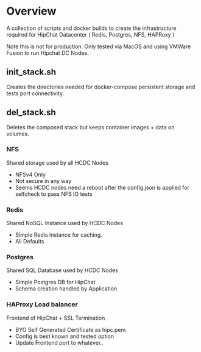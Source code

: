 # Overview
A collection of scripts and docker builds to create the infrastructure required for HipChat Datacenter ( Redis, Postgres, NFS, HAPRoxy )

Note this is not for production. Only tested via MacOS and using VMWare Fusion to run Hipchat DC Nodes.

## init_stack.sh
Creates the directories needed for docker-compose persistent storage and tests port connectivity.

## del_stack.sh
Deletes the composed stack but keeps container images + data on volumes. 

### NFS
Shared storage used by all HCDC Nodes
* NFSv4 Only
* Not secure in any way
* Seems HCDC nodes need a reboot after the config.json is applied for selfcheck to pass NFS IO tests

### Redis
Shared NoSQL Instance used by HCDC Nodes
* Simple Redis instance for caching.
* All Defaults

### Postgres
Shared SQL Database used by HCDC Nodes
* Simple Postgres DB for HipChat
* Schema creation handled by Application

### HAProxy Load balancer
Frontend of HipChat + SSL Termination
* BYO Self Generated Certificate as hipc.pem
* Config is best known and tested option
* Update Frontend port to whatever..


